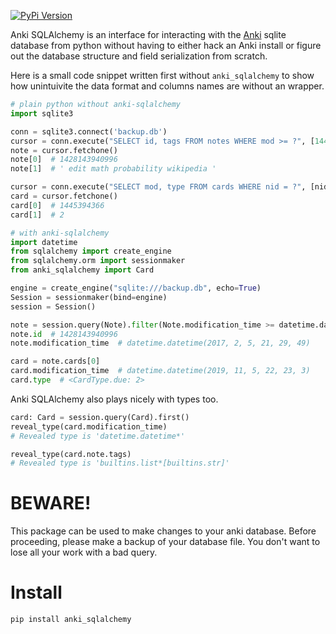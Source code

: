 [![PyPi Version](https://img.shields.io/pypi/v/anki_sqlalchemy.svg)](https://pypi.python.org/pypi/anki_sqlalchemy/)

Anki SQLAlchemy is an interface for interacting with the
[Anki](https://apps.ankiweb.net/) sqlite database from python without having to
either hack an Anki install or figure out the database structure and field
serialization from scratch.

Here is a small code snippet written first without `anki_sqlalchemy` to show
how unintuivite the data format and columns names are without an wrapper.

```python
# plain python without anki-sqlalchemy
import sqlite3

conn = sqlite3.connect('backup.db')
cursor = conn.execute("SELECT id, tags FROM notes WHERE mod >= ?", [1445394366])
note = cursor.fetchone()
note[0]  # 1428143940996
note[1]  # ' edit math probability wikipedia '

cursor = conn.execute("SELECT mod, type FROM cards WHERE nid = ?", [nid])
card = cursor.fetchone()
card[0]  # 1445394366
card[1]  # 2
```

```python
# with anki-sqlalchemy
import datetime
from sqlalchemy import create_engine
from sqlalchemy.orm import sessionmaker
from anki_sqlalchemy import Card

engine = create_engine("sqlite:///backup.db", echo=True)
Session = sessionmaker(bind=engine)
session = Session()

note = session.query(Note).filter(Note.modification_time >= datetime.datetime(2017, 2, 5, 21, 29, 49)).first()
note.id  # 1428143940996
note.modification_time  # datetime.datetime(2017, 2, 5, 21, 29, 49)

card = note.cards[0]
card.modification_time  # datetime.datetime(2019, 11, 5, 22, 23, 3)
card.type  # <CardType.due: 2>
```

Anki SQLAlchemy also plays nicely with types too.

```python
card: Card = session.query(Card).first()
reveal_type(card.modification_time)
# Revealed type is 'datetime.datetime*'

reveal_type(card.note.tags)
# Revealed type is 'builtins.list*[builtins.str]'
```

# BEWARE!

This package can be used to make changes to your anki database. Before
proceeding, please make a backup of your database file. You don't want to lose
all your work with a bad query.

# Install

```
pip install anki_sqlalchemy
```
